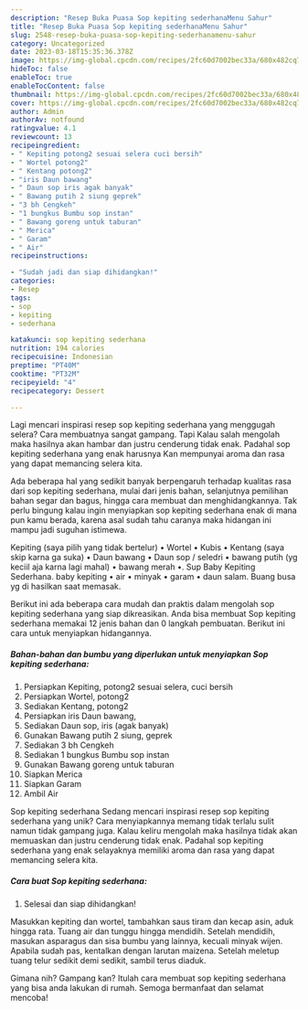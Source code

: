 ```yaml
---
description: "Resep Buka Puasa Sop kepiting sederhanaMenu Sahur"
title: "Resep Buka Puasa Sop kepiting sederhanaMenu Sahur"
slug: 2548-resep-buka-puasa-sop-kepiting-sederhanamenu-sahur
category: Uncategorized
date: 2023-03-18T15:35:36.378Z
image: https://img-global.cpcdn.com/recipes/2fc60d7002bec33a/680x482cq70/sop-kepiting-sederhana-foto-resep-utama.jpg
hideToc: false
enableToc: true
enableTocContent: false
thumbnail: https://img-global.cpcdn.com/recipes/2fc60d7002bec33a/680x482cq70/sop-kepiting-sederhana-foto-resep-utama.jpg
cover: https://img-global.cpcdn.com/recipes/2fc60d7002bec33a/680x482cq70/sop-kepiting-sederhana-foto-resep-utama.jpg
author: Admin
authorAv: notfound
ratingvalue: 4.1
reviewcount: 13
recipeingredient:
- " Kepiting potong2 sesuai selera cuci bersih"
- " Wortel potong2"
- " Kentang potong2"
- "iris Daun bawang"
- " Daun sop iris agak banyak"
- " Bawang putih 2 siung geprek"
- "3 bh Cengkeh"
- "1 bungkus Bumbu sop instan"
- " Bawang goreng untuk taburan"
- " Merica"
- " Garam"
- " Air"
recipeinstructions:

- "Sudah jadi dan siap dihidangkan!"
categories:
- Resep
tags:
- sop
- kepiting
- sederhana

katakunci: sop kepiting sederhana 
nutrition: 194 calories
recipecuisine: Indonesian
preptime: "PT40M"
cooktime: "PT32M"
recipeyield: "4"
recipecategory: Dessert

---
```



Lagi mencari inspirasi resep sop kepiting sederhana yang menggugah selera? Cara membuatnya sangat gampang. Tapi Kalau salah mengolah maka hasilnya akan hambar dan justru cenderung tidak enak. Padahal sop kepiting sederhana yang enak harusnya Kan mempunyai aroma dan rasa yang dapat memancing selera kita.


Ada beberapa hal yang sedikit banyak berpengaruh terhadap kualitas rasa dari sop kepiting sederhana, mulai dari jenis bahan, selanjutnya pemilihan bahan segar dan bagus, hingga cara membuat dan menghidangkannya. Tak perlu bingung kalau ingin menyiapkan sop kepiting sederhana enak di mana pun kamu berada, karena asal sudah tahu caranya maka hidangan ini mampu jadi suguhan istimewa.

Kepiting (saya pilih yang tidak bertelur) • Wortel • Kubis • Kentang (saya skip karna ga suka) • Daun bawang • Daun sop / seledri • bawang putih (yg keciil aja karna lagi mahal) • bawang merah •. Sup Baby Kepiting Sederhana. baby kepiting • air • minyak • garam • daun salam. Buang busa yg di hasilkan saat memasak.


Berikut ini ada beberapa cara mudah dan praktis dalam mengolah sop kepiting sederhana yang siap dikreasikan. Anda bisa membuat Sop kepiting sederhana memakai 12 jenis bahan dan 0 langkah pembuatan. Berikut ini cara untuk menyiapkan hidangannya.

<!--inarticleads1-->

##### Bahan-bahan dan bumbu yang diperlukan untuk menyiapkan Sop kepiting sederhana:

1. Persiapkan  Kepiting, potong2 sesuai selera, cuci bersih
1. Persiapkan  Wortel, potong2
1. Sediakan  Kentang, potong2
1. Persiapkan iris Daun bawang,
1. Sediakan  Daun sop, iris (agak banyak)
1. Gunakan  Bawang putih 2 siung, geprek
1. Sediakan 3 bh Cengkeh
1. Sediakan 1 bungkus Bumbu sop instan
1. Gunakan  Bawang goreng untuk taburan
1. Siapkan  Merica
1. Siapkan  Garam
1. Ambil  Air


Sop kepiting sederhana Sedang mencari inspirasi resep sop kepiting sederhana yang unik? Cara menyiapkannya memang tidak terlalu sulit namun tidak gampang juga. Kalau keliru mengolah maka hasilnya tidak akan memuaskan dan justru cenderung tidak enak. Padahal sop kepiting sederhana yang enak selayaknya memiliki aroma dan rasa yang dapat memancing selera kita. 

<!--inarticleads2-->

##### Cara buat Sop kepiting sederhana:


1. Selesai dan siap dihidangkan!

Masukkan kepiting dan wortel, tambahkan saus tiram dan kecap asin, aduk hingga rata. Tuang air dan tunggu hingga mendidih. Setelah mendidih, masukan asparagus dan sisa bumbu yang lainnya, kecuali minyak wijen. Apabila sudah pas, kentalkan dengan larutan maizena. Setelah meletup tuang telur sedikit demi sedikit, sambil terus diaduk. 

Gimana nih? Gampang kan? Itulah cara membuat sop kepiting sederhana yang bisa anda lakukan di rumah. Semoga bermanfaat dan selamat mencoba!
